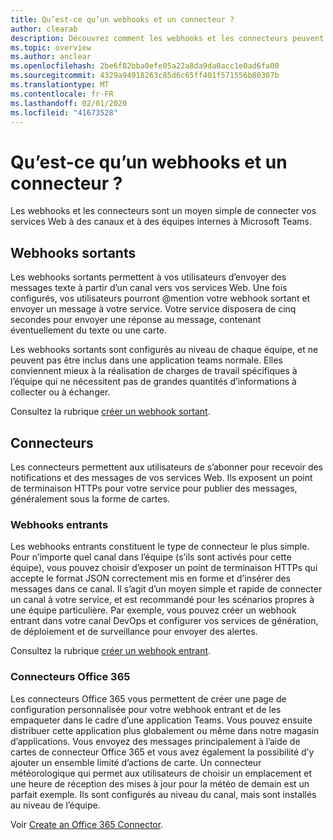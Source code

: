 ```yaml
---
title: Qu’est-ce qu’un webhooks et un connecteur ?
author: clearab
description: Découvrez comment les webhooks et les connecteurs peuvent connecter vos services Web au client Teams.
ms.topic: overview
ms.author: anclear
ms.openlocfilehash: 2be6f82bba0efe05a22a8da9da0acc1e0ad6fa00
ms.sourcegitcommit: 4329a94918263c85d6c65ff401f571556b80307b
ms.translationtype: MT
ms.contentlocale: fr-FR
ms.lasthandoff: 02/01/2020
ms.locfileid: "41673528"
---
```

# <a name="what-are-webhooks-and-connectors"></a>Qu’est-ce qu’un webhooks et un connecteur ?

Les webhooks et les connecteurs sont un moyen simple de connecter vos services Web à des canaux et à des équipes internes à Microsoft Teams. 

## <a name="outgoing-webhooks"></a>Webhooks sortants

Les webhooks sortants permettent à vos utilisateurs d’envoyer des messages texte à partir d’un canal vers vos services Web. Une fois configurés, vos utilisateurs pourront @mention votre webhook sortant et envoyer un message à votre service. Votre service disposera de cinq secondes pour envoyer une réponse au message, contenant éventuellement du texte ou une carte.

Les webhooks sortants sont configurés au niveau de chaque équipe, et ne peuvent pas être inclus dans une application teams normale. Elles conviennent mieux à la réalisation de charges de travail spécifiques à l’équipe qui ne nécessitent pas de grandes quantités d’informations à collecter ou à échanger.

Consultez la rubrique [créer un webhook sortant](~/webhooks-and-connectors/how-to/add-outgoing-webhook.md).

## <a name="connectors"></a>Connecteurs

Les connecteurs permettent aux utilisateurs de s’abonner pour recevoir des notifications et des messages de vos services Web. Ils exposent un point de terminaison HTTPs pour votre service pour publier des messages, généralement sous la forme de cartes.

### <a name="incoming-webhooks"></a>Webhooks entrants

Les webhooks entrants constituent le type de connecteur le plus simple. Pour n’importe quel canal dans l’équipe (s’ils sont activés pour cette équipe), vous pouvez choisir d’exposer un point de terminaison HTTPs qui accepte le format JSON correctement mis en forme et d’insérer des messages dans ce canal. Il s’agit d’un moyen simple et rapide de connecter un canal à votre service, et est recommandé pour les scénarios propres à une équipe particulière. Par exemple, vous pouvez créer un webhook entrant dans votre canal DevOps et configurer vos services de génération, de déploiement et de surveillance pour envoyer des alertes.

Consultez la rubrique [créer un webhook entrant](~/webhooks-and-connectors/how-to/add-incoming-webhook.md).

### <a name="office-365-connectors"></a>Connecteurs Office 365

Les connecteurs Office 365 vous permettent de créer une page de configuration personnalisée pour votre webhook entrant et de les empaqueter dans le cadre d’une application Teams. Vous pouvez ensuite distribuer cette application plus globalement ou même dans notre magasin d’applications. Vous envoyez des messages principalement à l’aide de cartes de connecteur Office 365 et vous avez également la possibilité d’y ajouter un ensemble limité d’actions de carte. Un connecteur météorologique qui permet aux utilisateurs de choisir un emplacement et une heure de réception des mises à jour pour la météo de demain est un parfait exemple. Ils sont configurés au niveau du canal, mais sont installés au niveau de l’équipe.

Voir [Create an Office 365 Connector](~/webhooks-and-connectors/how-to/connectors-creating.md).